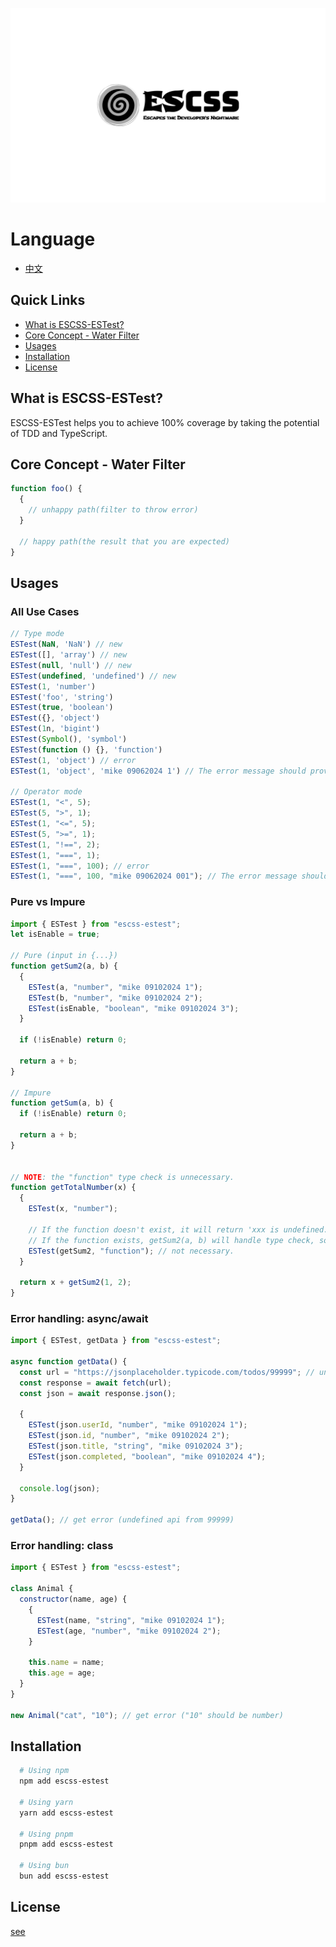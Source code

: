 ![logo](https://github.com/ESCSS-labs/ESCSS/blob/main/assets/logo.png)

# Language

- [中文](./README-zh.md)

## Quick Links

- [What is ESCSS-ESTest?](#what-is-escss-estest)
- [Core Concept - Water Filter](#core-concept---water-filter)
- [Usages](#usages)
- [Installation](#installation)
- [License](#license)

## What is ESCSS-ESTest?

ESCSS-ESTest helps you to achieve 100% coverage by taking the potential of TDD and TypeScript.

## Core Concept - Water Filter

```js
function foo() {
  {
    // unhappy path(filter to throw error)
  }

  // happy path(the result that you are expected)
}
```

## Usages

### All Use Cases

```js
// Type mode
ESTest(NaN, 'NaN') // new
ESTest([], 'array') // new
ESTest(null, 'null') // new
ESTest(undefined, 'undefined') // new
ESTest(1, 'number')
ESTest('foo', 'string')
ESTest(true, 'boolean')
ESTest({}, 'object')
ESTest(1n, 'bigint')
ESTest(Symbol(), 'symbol')
ESTest(function () {}, 'function')
ESTest(1, 'object') // error
ESTest(1, 'object', 'mike 09062024 1') // The error message should provide a unique ID for troubleshooting

// Operator mode
ESTest(1, "<", 5);
ESTest(5, ">", 1);
ESTest(1, "<=", 5);
ESTest(5, ">=", 1);
ESTest(1, "!==", 2);
ESTest(1, "===", 1);
ESTest(1, "===", 100); // error
ESTest(1, "===", 100, "mike 09062024 001"); // The error message should provide a unique ID for troubleshooting
```

### Pure vs Impure

```js
import { ESTest } from "escss-estest";
let isEnable = true;

// Pure (input in {...})
function getSum2(a, b) {
  {
    ESTest(a, "number", "mike 09102024 1");
    ESTest(b, "number", "mike 09102024 2");
    ESTest(isEnable, "boolean", "mike 09102024 3");
  }

  if (!isEnable) return 0;

  return a + b;
}

// Impure
function getSum(a, b) {
  if (!isEnable) return 0;

  return a + b;
}


// NOTE: the "function" type check is unnecessary.
function getTotalNumber(x) {
  {
    ESTest(x, "number");

    // If the function doesn't exist, it will return 'xxx is undefined.' 
    // If the function exists, getSum2(a, b) will handle type check, so the "function" check is redundant.
    ESTest(getSum2, "function"); // not necessary.
  }

  return x + getSum2(1, 2);
}
```

### Error handling: async/await

```js
import { ESTest, getData } from "escss-estest";

async function getData() {
  const url = "https://jsonplaceholder.typicode.com/todos/99999"; // undefined api
  const response = await fetch(url);
  const json = await response.json();

  {
    ESTest(json.userId, "number", "mike 09102024 1");
    ESTest(json.id, "number", "mike 09102024 2");
    ESTest(json.title, "string", "mike 09102024 3");
    ESTest(json.completed, "boolean", "mike 09102024 4");
  }

  console.log(json);
}

getData(); // get error (undefined api from 99999)
```

### Error handling: class

```js
import { ESTest } from "escss-estest";

class Animal {
  constructor(name, age) {
    {
      ESTest(name, "string", "mike 09102024 1");
      ESTest(age, "number", "mike 09102024 2");
    }

    this.name = name;
    this.age = age;
  }
}

new Animal("cat", "10"); // get error ("10" should be number)
```

## Installation

```bash
  # Using npm
  npm add escss-estest

  # Using yarn
  yarn add escss-estest

  # Using pnpm
  pnpm add escss-estest

  # Using bun
  bun add escss-estest
```

## License

[see](https://github.com/ESCSS-labs/ESCSS-ESTest?tab=License-1-ov-file)
